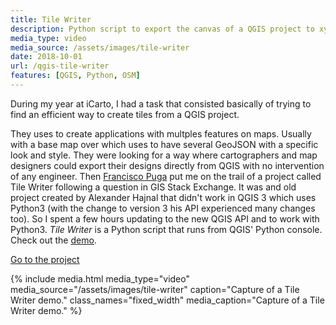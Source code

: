 ```yaml
---
title: Tile Writer
description: Python script to export the canvas of a QGIS project to xyz tiles in order to be able to use them later in openstreetmap or some other tile manager.
media_type: video
media_source: /assets/images/tile-writer
date: 2018-10-01
url: /qgis-tile-writer
features: [QGIS, Python, OSM]
---
```


During my year at iCarto, I had a task that consisted basically of trying to find an efficient way to create tiles from a QGIS project.

They uses to create applications with multples features on maps. Usually with a base map over which uses to have several GeoJSON with a specific look and style. They were looking for a way where cartographers and map designers could export their designs directly from QGIS with no intervention of any engineer.
Then [Francisco Puga](https://twitter.com/fpuga) put me on the trail of a project called Tile Writer following a question in GIS Stack Exchange. It was and old project created by Alexander Hajnal that didn't work in QGIS 3 which uses Python3 (with the change to version 3 his API experienced many changes too). So I spent a few hours updating to the new QGIS API and to work with Python3.
_Tile Writer_ is a Python script that runs from QGIS' Python console. Check out the [demo](https://www.luissevillano.net/tile-writer/map/#12/40.4425/-3.7012).

[Go to the project](https://github.com/LuisSevillano/tile-writer)

{% include media.html media_type="video"
media_source="/assets/images/tile-writer" caption="Capture of a Tile Writer demo." class_names="fixed_width" media_caption="Capture of a Tile Writer demo." %}
